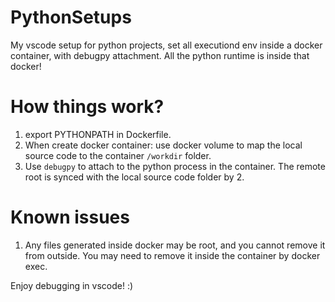 # PythonSetups

My vscode setup for python projects, set all executiond env inside a docker container, with debugpy attachment.
All the python runtime is inside that docker!


# How things work?
1. export PYTHONPATH in Dockerfile.
2. When create docker container: use docker volume to map the local source code to the container `/workdir` folder.
3. Use `debugpy` to attach to the python process in the container. The remote root is synced with the local source code folder by 2.

# Known issues
1. Any files generated inside docker may be root, and you cannot remove it from outside. You may need to remove it inside the container by docker exec.

Enjoy debugging in vscode! :)


